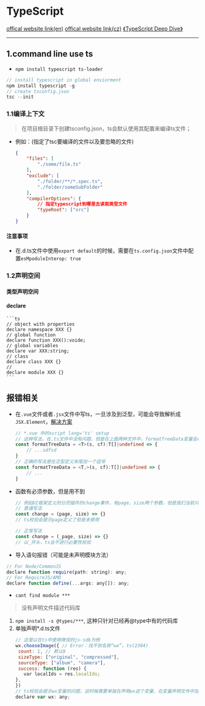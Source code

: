 # TypeScript
[offical website link(en)](https://www.typescriptlang.org/)
[offical website link(cz)](https://www.tslang.cn/docs/home.html)
[《TypeScript Deep Dive》](https://github.com/basarat/typescript-book/)

----
## 1.command line use ts
- `npm install typescript ts-loader`
```js
// install typescript in global enviorment
npm install typescript -g
// create tsconfig.json
tsc --init
```

### 1.1编译上下文
> 在项目根目录下创建tsconfig.json，ts会默认使用其配置来编译ts文件；     
- 例如：(指定了tsc要编译的文件以及要忽略的文件)
    ```json
    {
        "files": [
            "./some/file.ts"
        ],
        "exclude": [
            "./folder/**/*.spec.ts",
            "./folder/someSubFolder"
        ],
        "compilerOptions": {
            // 指定typescript到哪里去读取类型文件
            "typeRoot": ["src"]
        }
    }
    ```

#### 注意事项
- 在.d.ts文件中使用`export default`的时候，需要在`ts.config.json`文件中配置`esMpoduleInterop: true`

### 1.2声明空间

#### 类型声明空间

#### declare

    ```ts
    // object with properties
    declare namespace XXX {}
    // global function
    declare function XXX():voide;
    // global variables
    declare var XXX:string;
    // class
    declare class XXX {}
    //
    declare module XXX {}
    ```

## 报错相关
- 在`.vue`文件或者`.jsx`文件中写ts，一旦涉及到泛型，可能会导致解析成`JSX.Element`，[解决方案](https://blog.csdn.net/weixin_44691608/article/details/119518370)
    ```ts
    // *.vue 中的script lang='ts' setup
    // 这种写法，在.ts文件中没有问题，但是在上面两种文件中，formatTreeData变量会被认为是一个JSX.Element
    const formatTreeData = <T>(s, cf):T[]|undefined => {
        // ...sdfsd
    }
    // 正确的写法是在泛型定义末尾加一个逗号
    const formatTreeData = <T,>(s, cf):T[]|undefined => {
        // ...
    }
    ```

- 函数有必须参数，但是用不到
    ```js
    // 例如UI框架定义的分页插件的change事件，有page，size两个参数，但是我们当前只需用到后者
    // 普通写法
    const change = (page, size) => {}
    // ts校验会提示page定义了但是未使用

    // 正常写法
    const change = (_page, size) => {}
    // 以_开头，ts会不进行必要性校验
    ```

- 导入语句报错（可能是未声明模块方法）
```js
// For Node/CommonJS
declare function require(path: string): any;
// For RequireJS/AMD
declare function define(...args: any[]): any;
```

- `cant find module ***`
> 没有声明文件描述代码库
1. `npm install -s @types/***`, 这种只针对已经再@type中有的代码库
2. 单独声明*.d.ts文件
    ```js
    // 这里以在ts中使用微信的js-sdk为例
    wx.chooseImage({ // Error：找不到名称“wx”。ts(2304)
     count: 1, // 默认9
     sizeType: ["original", "compressed"],
     sourceType: ["album", "camera"],
     success: function (res) {
       var localIds = res.localIds;
    },
    })
    // ts校验会提示wx变量的问题，这时候需要单独在声明wx这个变量，在变量声明文件中加上下面这行。
    declare var wx: any;
    ```